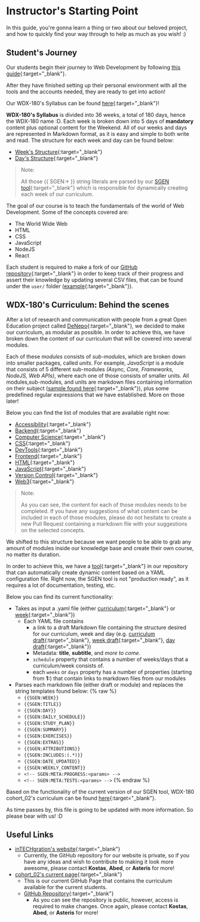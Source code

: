 # Instructor's Starting Point

  In this guide, you're gonna learn a thing or two about our beloved project, and how to quickly find your way through to help as much as you wish! :)

## Student's Journey

  Our students begin their journey to Web Development by following [this guide](https://github.com/in-tech-gration/WDX-180/blob/main/README.md#where-do-i-start){:target="_blank"}.

  After they have finished setting up their personal environment with all the tools and the accounts needed, they are ready to get into action!

  Our WDX-180's Syllabus can be found [here](https://github.com/in-tech-gration/WDX-180/blob/main/curriculum/index.md){:target="_blank"}!

  **WDX-180's Syllabus** is divided into 36 weeks, a total of 180 days, hence the WDX-180 name :D. Each week is broken down into 5 days of **mandatory** content plus optional content for the Weekend. All of our weeks and days are represented in Markdown format, as it is easy and simple to both write and read. The structure for each week and day can be found below:
  - [Week's Structure](https://raw.githubusercontent.com/in-tech-gration/WDX-180/main/curriculum/schedule/weekly.draft.md){:target="_blank"}
  - [Day's Structure](https://raw.githubusercontent.com/in-tech-gration/WDX-180/main/curriculum/schedule/daily.draft.md){:target="_blank"}

  > Note:
  >
  > All those {{ SGEN:* }} string literals are parsed by our [SGEN tool](https://github.com/in-tech-gration/WDX-180/blob/main/tools/sgen.js){:target="_blank"} which is responsible for dynamically creating each week of our curriculum.

  The goal of our course is to teach the fundamentals of the world of Web Development. Some of the concepts covered are:

  - The World Wide Web
  - HTML
  - CSS
  - JavaScript
  - NodeJS
  - React

  Each student is required to make a fork of our [GitHub repository](https://github.com/in-tech-gration/WDX-180){:target="_blank"} in order to keep track of their progress and assert their knowledge by updating several CSV files, that can be found under the `user/` folder ([example](https://github.com/in-tech-gration/WDX-180/blob/main/user/week01/progress/progress.draft.w01.d01.csv){:target="_blank"}).

## WDX-180's Curriculum: Behind the scenes

  After a lot of research and communication with people from a great Open Education project called [DeNepo](https://github.com/DeNepo){:target="_blank"}, we decided to make our curriculum, as modular as possible. In order to achieve this, we have broken down the content of our curriculum that will be covered into several modules.

  Each of these _modules_ consists of _sub-modules_, which are broken down into smaller packages, called _units_. For example, _JavaScript_ is a module that consists of 5 different sub-modules _(Async, Core, Frameworks, NodeJS, Web APIs)_, where each one of those consists of smaller units. All modules,sub-modules, and units are markdown files containing information on their subject ([sample found here](https://github.com/in-tech-gration/WDX-180/blob/main/curriculum/modules/Module.sample.md){:target="_blank"}), plus some predefined regular expressions that we have established. More on those later!

  Below you can find the list of modules that are available right now:

  - [Accessibility](https://github.com/in-tech-gration/WDX-180/tree/main/curriculum/modules/accessibility){:target="_blank"}
  - [Backend](https://github.com/in-tech-gration/WDX-180/tree/main/curriculum/modules/backend){:target="_blank"}
  - [Computer Science](https://github.com/in-tech-gration/WDX-180/tree/main/curriculum/modules/computer_science){:target="_blank"}
  - [CSS](https://github.com/in-tech-gration/WDX-180/tree/main/curriculum/modules/css){:target="_blank"}
  - [DevTools](https://github.com/in-tech-gration/WDX-180/tree/main/curriculum/modules/devtools){:target="_blank"}
  - [Frontend](https://github.com/in-tech-gration/WDX-180/tree/main/curriculum/modules/frontend){:target="_blank"}
  - [HTML](https://github.com/in-tech-gration/WDX-180/tree/main/curriculum/modules/html){:target="_blank"}
  - [JavaScript](https://github.com/in-tech-gration/WDX-180/tree/main/curriculum/modules/javascript){:target="_blank"}
  - [Version Control](https://github.com/in-tech-gration/WDX-180/tree/main/curriculum/modules/version_control){:target="_blank"}
  - [Web3](https://github.com/in-tech-gration/WDX-180/tree/main/curriculum/modules/web3){:target="_blank"}

  > Note:
  >
  > As you can see, the content for each of those modules needs to be completed. If you have any suggestions of what content can be included in each of those modules, please do not hesitate to create a new Pull Request containing a markdown file with your suggestions on the selected concepts.

  We shifted to this structure because we want people to be able to grab any amount of modules inside our knowledge base and create their own course, no matter its duration.

  In order to achieve this, we have a [tool](https://github.com/in-tech-gration/WDX-180/blob/main/tools/sgen.js){:target="_blank"} in our repository that can automatically create dynamic content based on a YAML configuration file. Right now, the SGEN tool is not "production ready", as it requires a lot of documentation, testing, etc.

  Below you can find its current functionality:

  - Takes as input a .yaml file (either [curriculum](https://github.com/in-tech-gration/WDX-180/blob/main/curriculum/curriculum.yaml){:target="_blank"} or [week](https://github.com/in-tech-gration/WDX-180/blob/main/curriculum/schedule/week04.yaml){:target="_blank"})
    - Each YAML file contains
      - a link to a draft Markdown file containing the structure desired for our curriculum, week and day (e.g. [curriculum draft](https://raw.githubusercontent.com/in-tech-gration/WDX-180/main/curriculum/curriculum.draft.md){:target="_blank"}, [week draft](https://raw.githubusercontent.com/in-tech-gration/WDX-180/main/curriculum/schedule/weekly.draft.md){:target="_blank"}, [day draft](https://raw.githubusercontent.com/in-tech-gration/WDX-180/main/curriculum/schedule/daily.draft.md){:target="_blank"})
      - Metadata: **title**, **subtitle**, and _more to come_.
      - `schedule` property that contains a number of weeks/days that a curriculum/week consists of.
      - each `weeks` or `days` property has a number of properties (starting from **1:**) that contain links to markdown files from our modules
  - Parses each markdown file (either draft or module) and replaces the string templates found below:
  {% raw %}
    - `{{SGEN:WEEK}}`
    - `{{SGEN:TITLE}}`
    - `{{SGEN:DAY}}`
    - `{{SGEN:DAILY_SCHEDULE}}`
    - `{{SGEN:STUDY_PLAN}}`
    - `{{SGEN:SUMMARY}}`
    - `{{SGEN:EXERCISES}}`
    - `{{SGEN:EXTRAS}}`
    - `{{SGEN:ATTRIBUTIONS}}`
    - `{{SGEN:INCLUDES:(.*)}}`
    - `{{SGEN:DATE_UPDATED}}`
    - `{{SGEN:WEEKLY_CONTENT}}`
    - `<!-- SGEN:META:PROGRESS:<params> -->`
    - `<!-- SGEN:META:TESTS:<params> -->`
{% endraw %}

  Based on the functionality of the current version of our SGEN tool, WDX-180 cohort_02's curriculum can be found [here](https://github.com/in-tech-gration/WDX-180/blob/main/curriculum/curriculum.yaml){:target="_blank"}.

  As time passes by, this file is going to be updated with more information. So please bear with us! :D

## Useful Links

  - [inTECHgration's website](https://intechgration.io/){:target="_blank"}
    - Currently, the GitHub repository for our website is private, so if you have any ideas and wish to contribute to making it look more awesome, please contact **Kostas**, **Abed**, or **Asteris** for more!
  - [cohort_02's current page](https://in-tech-gration.github.io/WDX-180/){:target="_blank"}
    - This is our current GitHub Page that contains the curriculum available for the current students.
    - [GitHub Repository](https://github.com/in-tech-gration/WDX-180){:target="_blank"}
      - As you can see the repository is public, however, access is required to make changes. Once again, please contact **Kostas**, **Abed**, or **Asteris** for more!